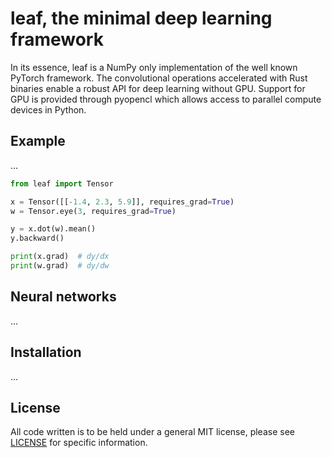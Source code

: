 # leaf, the minimal deep learning framework
In its essence, leaf is a NumPy only implementation of the well known PyTorch framework. 
The convolutional operations accelerated with Rust binaries enable a robust API for deep learning without GPU.
Support for GPU is provided through pyopencl which allows access to parallel compute devices in Python.

## Example
...
```python
from leaf import Tensor

x = Tensor([[-1.4, 2.3, 5.9]], requires_grad=True)
w = Tensor.eye(3, requires_grad=True)

y = x.dot(w).mean()
y.backward()

print(x.grad)  # dy/dx
print(w.grad)  # dy/dw
```

## Neural networks
...

## Installation
...

## License
All code written is to be held under a general MIT license, please see [LICENSE](https://github.com/neurocode-ai/leaf/blob/main/LICENSE) for specific information.
